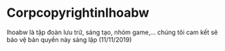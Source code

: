 # Corpcopyrightinlhoabw
lhoabw là tập đoàn lưu trữ, sáng tạo, nhóm game,... chúng tôi cam kết sẽ bảo vệ bản quyền này sáng lập (11/11/2019)
